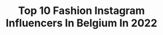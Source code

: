 ---
title: Top 10 Fashion Instagram Influencers In Belgium In 2022
description: >-
  Find top fashion Instagram influencers in Belgium in 2022. Most popular hashtags: #girlsgoneloavies #fashion #outfitinspiration #lifestyle.
platform: Instagram
hits: 205
text_top: Analyze the top-rated Instagram influencers on inBeat.
text_bottom: Our database holds 205 Instagram influencers like this in Belgium for you to contact.
profiles:
  - username: "yaniheyvaerts"
    fullname: >-
      ★ Yani ★
    bio: >-
      || 26 || Crazy cat lady || Fashion addict || Y♥
    location: "Belgium"
    followers: 5669
    engagement: 1333
    commentsToLikes: 0.285790
    id: ck8t4c9ef691w0j781ho39th6
    verified: false
    hashtags: "#myjewellery, #myjewellerybelgium"
  - username: "jobbyba"
    fullname: >-
      Joséphine B. - Fashion/Deco
    bio: >-
      📍🇧🇪🇨🇩 Welcome to my fashion page If you like my style and it inspires you, let me know 🙂😉 Let the show begin 📸🛍👡👜👖👚🩱👗 Contact: mllebadeba@hotmail.com
    location: "Belgium"
    followers: 5957
    engagement: 988
    commentsToLikes: 0.231098
    id: ckapbjpu104vm0i78m0hcuqyk
    verified: false
    hashtags: "#100flavoursuk, #loavies, #fashionbaw, #fbloggerstyle"
  - username: "jarnebaele"
    fullname: >-
      JARNE BAELE
    bio: >-
      IF | Running | Fashion ​ 📩 jarne.baele@hotmail.com​
    location: "Belgium"
    followers: 91311
    engagement: 910
    commentsToLikes: 0.061563
    id: ck5zx3lqs7a090i14pem36vhr
    verified: false
    hashtags: "#giveaway, #iphone11pro, #lockdown, #win"
  - username: "hi.itsjolienn"
    fullname: >-
      JOLIEN ✌🏻 CONTENT CREATOR
    bio: >-
      MY WORLD IN PICTURES ✨| GHENT 📍 🙋🏻‍♀️ Psychology student 🎀 Positive vibes with a hint of Fashion & Beauty 💬 itsjolienn@gmail.com
    location: "Belgium"
    followers: 8844
    engagement: 822
    commentsToLikes: 0.112964
    id: ck5hhlx278wrn0i11oms8mi5w
    verified: false
    hashtags: "#whatiweartoday, #outfitdujour, #fashionmagazine, #outfitinspirations"
  - username: "celinemaufor"
    fullname: >-
      Céline Maufor
    bio: >-
      •Brussels •Physiotherapist •Fashion, food and lifestyle •mauforceline@hotmail.com/DM
    location: "Belgium"
    followers: 14387
    engagement: 763
    commentsToLikes: 0.223188
    id: ck14gsa5r6rv10i198hq8u1pl
    verified: false
    hashtags: "#brussels, #fashion, #giveaway, #contest"
  - username: "winniedaems"
    fullname: >-
      Winnie Daems
    bio: >-
      FASHION| TRAVEL| DREAM 🔸Belgian Content creator🌈 🔸Gek op @timodewaele, kleurrijke outfits, dansen en de wereld ontdekken 💕🌺 💌 winniedaems@hotmail.com
    location: "Belgium"
    followers: 12901
    engagement: 783
    commentsToLikes: 0.250664
    id: ck6tmcmgx7lfe0j719xbnzhld
    verified: false
    hashtags: "#prettylittleiiinspo, #instagood, #loavies, #outfitpost"
  - username: "erikaverginelli"
    fullname: >-
      *** ERIKA VERGINELLI ***
    bio: >-
      Photographer + Film Director | Advertising and Fashion
    location: "Belgium"
    followers: 24885
    engagement: 429
    commentsToLikes: 0.108484
    id: ck5c6z3mq6hmv0i11nwxnk376
    verified: false
    hashtags: "#barcelona, #editorial, #stayhome, #flowerphotography"
  - username: "miss_k_510"
    fullname: >-
      🎀 The World Of Miss K 🎀
    bio: >-
      💝 Kristina 💝 📸 Life-Moments:fashion • beauty • lifestyle 📩 collab: info.missk510@gmail.com / dm 💖 Proud mom of two ⠀
    location: "Belgium"
    followers: 19970
    engagement: 452
    commentsToLikes: 0.139177
    id: ck136f5sx66x20i195e46bvsv
    verified: false
    hashtags: "#ootd, #autumnstyle, #lifestyle, #outfitideas"
  - username: "brittboeckx"
    fullname: >-
      BRITT BOECKX
    bio: >-
      👝Fashion|Beauty|Lifestyle 🌞Spread positivity. 👼🏼Say hi: brittboeckx2000@gmail.com
    location: "Belgium"
    followers: 2845
    engagement: 1477
    commentsToLikes: 0.163489
    id: ckaox6pupc0vc0i787o7p293l
    verified: false
    hashtags: "#royalglamcollection, #safirashine, #girlsgoneloavies, #ixxxijewelry"
  - username: "jeremy.caira"
    fullname: >-
      Jeremy Caira
    bio: >-
      👤 Digital Influencer 📷 Model 🌍 TRAVEL • LIFESTYLE • FASHION • DECO ✉ Business or Collaboration : DM or Jeremy.caira@live.be
    location: "Belgium"
    followers: 42593
    engagement: 291
    commentsToLikes: 0.054902
    id: ck55ppy3wb47l0i11kufwus8h
    verified: false
    hashtags: "#male, #inspiration, #fashionstyle, #menstyle"
---